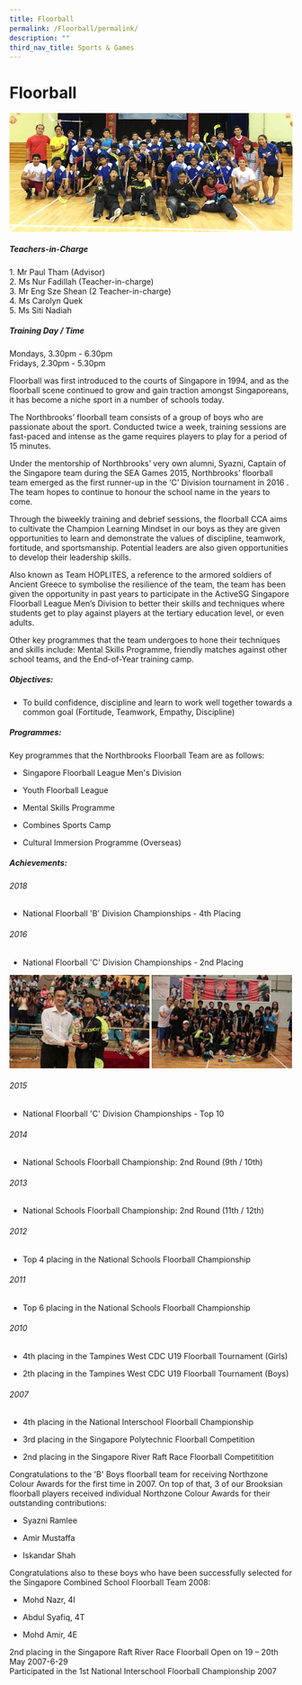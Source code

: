 ```yaml
---
title: Floorball
permalink: /Floorball/permalink/
description: ""
third_nav_title: Sports & Games
---
```


# Floorball
![](/images/floorball.jpeg)

##### Teachers-in-Charge
1.&nbsp;Mr&nbsp;Paul Tham&nbsp;(Advisor)  
2\. Ms Nur Fadillah&nbsp;(Teacher-in-charge)  
3\. Mr Eng Sze Shean&nbsp;(2&nbsp;Teacher-in-charge)  
4\. Ms Carolyn Quek  
5\. Ms Siti Nadiah

##### Training Day / Time

Mondays, 3.30pm - 6.30pm  
Fridays, 2.30pm - 5.30pm

Floorball was first introduced to the courts of Singapore in 1994, and as the floorball scene continued to grow and gain traction amongst Singaporeans, it has become a niche sport in a number of schools today.&nbsp;

The Northbrooks’ floorball team consists of a group of boys who are passionate about the sport. Conducted twice a week, training sessions are fast-paced and intense as the game requires players to play for a period of 15 minutes.

Under the mentorship of Northbrooks’ very own alumni, Syazni, Captain of the Singapore team during the SEA Games 2015, Northbrooks’ floorball team emerged as the first runner-up in the ‘C’ Division tournament in 2016 . The team hopes to continue to honour the school name in the years to come.&nbsp;

Through the biweekly training and debrief sessions, the floorball CCA aims to cultivate the Champion Learning Mindset in our boys as they are given opportunities to learn and demonstrate the values of discipline, teamwork, fortitude, and sportsmanship. Potential leaders are also given opportunities to develop their leadership skills.&nbsp;

Also known as Team HOPLITES, a reference to the armored soldiers of Ancient Greece to symbolise the resilience of the team, the team has been given the opportunity in past years to participate in the ActiveSG Singapore Floorball League Men’s Division to better their skills and techniques where students get to play against players at the tertiary education level, or even adults.&nbsp;

Other key programmes that the team undergoes to hone their techniques and skills&nbsp;include:&nbsp;Mental Skills Programme, friendly matches against other school teams, and the End-of-Year training camp.

##### Objectives:

*   To build confidence, discipline and learn to work well together towards a common goal (Fortitude, Teamwork, Empathy, Discipline)
   
##### Programmes:  

Key programmes that the Northbrooks Floorball Team are as follows:

*   Singapore Floorball League Men's Division
    
*   Youth Floorball League
    
*   Mental Skills Programme
    
*   Combines Sports Camp
    
*   Cultural Immersion Programme (Overseas)

##### Achievements:  
  

###### 2018  

*   National Floorball 'B' Division Championships - 4th Placing

###### 2016

*   National Floorball 'C' Division Championships - 2nd Placing

![](/images/floorball2.png)

###### 2015

*   National Floorball 'C' Division Championships - Top 10

  

###### 2014

*   National Schools Floorball Championship: 2nd Round (9th / 10th)
    

  

###### 2013

*   National Schools Floorball Championship: 2nd Round (11th / 12th)
    

###### 2012

*   Top&nbsp;4 placing in the National Schools Floorball Championship
    

###### 2011

*   Top 6 placing in the National Schools Floorball Championship
    

###### 2010

*   4th placing in the&nbsp;Tampines West CDC U19 Floorball Tournament&nbsp;(Girls)
    
*   2th placing in the&nbsp;Tampines West CDC U19 Floorball Tournament&nbsp;(Boys)
    

###### 2007&nbsp;

*   4th placing in the National Interschool Floorball Championship
    
*   3rd placing in the Singapore Polytechnic Floorball Competition
    
*   2nd placing in the Singapore River Raft Race Floorball Competitition
    

Congratulations to the 'B' Boys floorball team for receiving Northzone Colour Awards for the first time in 2007. On top of that, 3 of our Brooksian floorball players received individual Northzone Colour Awards for their outstanding contributions:  

*   Syazni Ramlee&nbsp;&nbsp;&nbsp;&nbsp;&nbsp;&nbsp;&nbsp;&nbsp;
    
*   Amir Mustaffa
    
*   Iskandar Shah
    

Congratulations also to these boys who have been successfully selected for the Singapore Combined School Floorball Team 2008:  

*   Mohd Nazr, 4I
    
*   Abdul Syafiq, 4T
    
*   Mohd Amir, 4E
    

2nd placing in the Singapore Raft River Race Floorball Open on 19 – 20th May 2007-6-29  
Participated in the 1st National Interschool Floorball Championship 2007